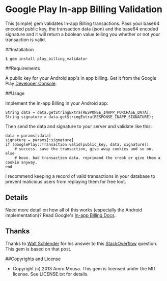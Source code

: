 # Google Play In-app Billing Validation

This (simple) gem validates In-app Billing transactions. Pass your base64 
encoded public key, the transaction data (json) and the base64 encoded signature 
and it will return a boolean value telling you whether or not your transaction is valid.

##Installation

    $ gem install play_billing_validator
     
##Requirements

A public key for your Android app's in app billing. Get it from the Google Play [Developer Console](https://play.google.com/apps/publish).

##Usage

Implement the In-app Billing in your Android app:

    String data = data.getStringExtra(RESPONSE_INAPP_PURCHASE_DATA);
    String signature = data.getStringExtra(RESPONSE_INAPP_SIGNATURE);

Then send the data and signature to your server and validate like this:
 
    data = params[:data]
    signature = params[:signature]
    if (GooglePlay::Transaction.valid(public_key, data, signature))
        # success. save the transaction, give away cookies and so on.
    else
        # booo. bad transaction data. reprimand the crook or give them a cookie anyway.
    end

I recommend keeping a record of valid transactions in your database to prevent malicious users
from replaying them for free loot.

## Details

Need more detail on how all of this works (especially the Android implementation)? Read Google's [In-app Billing Docs](http://developer.android.com/google/play/billing/index.html).

## Thanks

Thanks to [Walt Schlender](http://stackoverflow.com/users/749709/walta) for his answer to 
this [StackOverflow](http://stackoverflow.com/questions/5971031/how-do-i-verify-android-in-app-billing-with-a-server-with-ruby) question. This gem is based on that post.

##Copyrights and License

* Copyright (c) 2013 Amro Mousa. This gem is licensed under the MIT license. See LICENSE.txt for details.